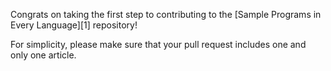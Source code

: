 Congrats on taking the first step to contributing to the
[Sample Programs in Every Language][1] repository!

For simplicity, please make sure that your pull request includes one and only
one article.
